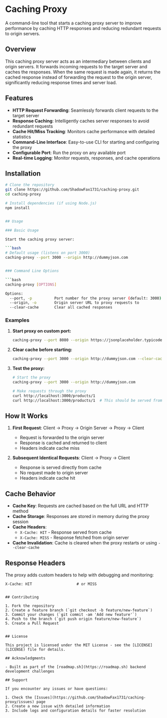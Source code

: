 # Caching Proxy

A command-line tool that starts a caching proxy server to improve performance by caching HTTP responses and reducing redundant requests to origin servers.

## Overview

This caching proxy server acts as an intermediary between clients and origin servers. It forwards incoming requests to the target server and caches the responses. When the same request is made again, it returns the cached response instead of forwarding the request to the origin server, significantly reducing response times and server load.

## Features

- **HTTP Request Forwarding**: Seamlessly forwards client requests to the target server
- **Response Caching**: Intelligently caches server responses to avoid redundant requests
- **Cache Hit/Miss Tracking**: Monitors cache performance with detailed statistics
- **Command-Line Interface**: Easy-to-use CLI for starting and configuring the proxy
- **Configurable Port**: Run the proxy on any available port
- **Real-time Logging**: Monitor requests, responses, and cache operations

## Installation

```bash
# Clone the repository
git clone https://github.com/ShadowFax1731/caching-proxy.git
cd caching-proxy

# Install dependencies (if using Node.js)
npm install


## Usage

### Basic Usage

Start the caching proxy server:

```bash
# Default usage (listens on port 3000)
caching-proxy --port 3000 --origin http://dummyjson.com


### Command Line Options

```bash
caching-proxy [OPTIONS]

Options:
  --port, -p          Port number for the proxy server (default: 3000)
  --origin, -o        Origin server URL to proxy requests to
  --clear-cache       Clear all cached responses
```

### Examples

1. **Start proxy on custom port:**
   ```bash
   caching-proxy --port 8080 --origin https://jsonplaceholder.typicode.com
   ```

2. **Clear cache before starting:**
   ```bash
   caching-proxy --port 3000 --origin http://dummyjson.com --clear-cache
   ```

3. **Test the proxy:**
   ```bash
   # Start the proxy
   caching-proxy --port 3000 --origin http://dummyjson.com

   # Make requests through the proxy
   curl http://localhost:3000/products/1
   curl http://localhost:3000/products/1  # This should be served from cache
   ```

## How It Works

1. **First Request**: Client → Proxy → Origin Server → Proxy → Client
   - Request is forwarded to the origin server
   - Response is cached and returned to client
   - Headers indicate cache miss

2. **Subsequent Identical Requests**: Client → Proxy → Client
   - Response is served directly from cache
   - No request made to origin server
   - Headers indicate cache hit

## Cache Behavior

- **Cache Key**: Requests are cached based on the full URL and HTTP method
- **Cache Storage**: Responses are stored in memory during the proxy session
- **Cache Headers**:
  - `X-Cache: HIT` - Response served from cache
  - `X-Cache: MISS` - Response fetched from origin server
- **Cache Invalidation**: Cache is cleared when the proxy restarts or using `--clear-cache`

## Response Headers

The proxy adds custom headers to help with debugging and monitoring:

```http
X-Cache: HIT                    # or MISS


## Contributing

1. Fork the repository
2. Create a feature branch (`git checkout -b feature/new-feature`)
3. Commit your changes (`git commit -am 'Add new feature'`)
4. Push to the branch (`git push origin feature/new-feature`)
5. Create a Pull Request


## License

This project is licensed under the MIT License - see the [LICENSE](LICENSE) file for details.

## Acknowledgments

- Built as part of the [roadmap.sh](https://roadmap.sh) backend development challenges

## Support

If you encounter any issues or have questions:

1. Check the [Issues](https://github.com/ShadowFax1731/caching-proxy/issues) page
2. Create a new issue with detailed information
3. Include logs and configuration details for faster resolution
